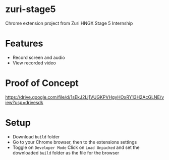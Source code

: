 # zuri-stage5
Chrome extension project from Zuri HNGX Stage 5 Internship

# Features
* Record screen and audio
* View recorded video 

# Proof of Concept
https://drive.google.com/file/d/1sEkJ2Lj1VUGKPVHgyHOxRY13H2AcGLNE/view?usp=drivesdk

# Setup
* Download ```build``` folder
* Go to your Chrome browser, then to the extensions settings
* Toggle on ```Developer Mode```
Click on ```Load Unpacked``` and set the downloaded ```build``` folder as the file for the browser

